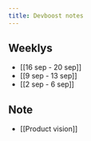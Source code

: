 ```yaml
---
title: Devboost notes
---
```

## Weeklys
- [[16 sep - 20 sep]]
- [[9 sep - 13 sep]]
- [[2 sep - 6 sep]]

## Note
- [[Product vision]]